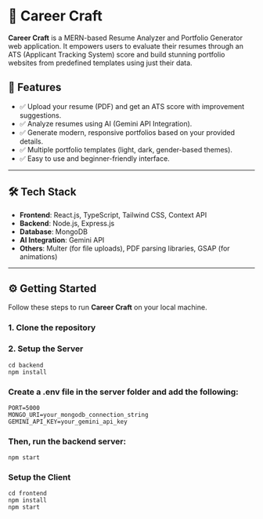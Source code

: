 # 💼 Career Craft

**Career Craft** is a MERN-based Resume Analyzer and Portfolio Generator web application. It empowers users to evaluate their resumes through an ATS (Applicant Tracking System) score and build stunning portfolio websites from predefined templates using just their data.

## 🚀 Features

- ✅ Upload your resume (PDF) and get an ATS score with improvement suggestions.
- ✅ Analyze resumes using AI (Gemini API Integration).
- ✅ Generate modern, responsive portfolios based on your provided details.
- ✅ Multiple portfolio templates (light, dark, gender-based themes).
- ✅ Easy to use and beginner-friendly interface.

---

## 🛠️ Tech Stack

- **Frontend**: React.js, TypeScript, Tailwind CSS, Context API
- **Backend**: Node.js, Express.js
- **Database**: MongoDB
- **AI Integration**: Gemini API
- **Others**: Multer (for file uploads), PDF parsing libraries, GSAP (for animations)

---

## ⚙️ Getting Started

Follow these steps to run **Career Craft** on your local machine.

### 1. Clone the repository

### 2. Setup the Server

```
cd backend
npm install
```

### Create a .env file in the server folder and add the following:
```
PORT=5000
MONGO_URI=your_mongodb_connection_string
GEMINI_API_KEY=your_gemini_api_key
```

### Then, run the backend server:

```
npm start
```

### Setup the Client
```
cd frontend
npm install
npm start
```
